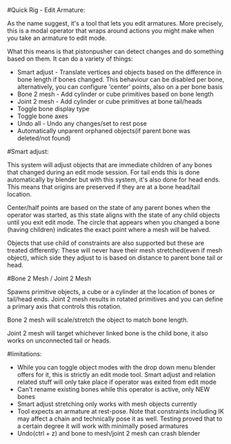 #Quick Rig - Edit Armature:  
  
As the name suggest, it's a tool that lets you edit armatures. More precisely, this is a modal operator that wraps around actions you might make when you take an armature to edit mode.  
  
What this means is that pistonpusher can detect changes and do something based on them. It can do a variety of things:  
  
* Smart adjust - Translate vertices and objects based on the difference in bone length if bones changed. This behaviour can be disabled per bone, alternatively, you can configure 'center' points, also on a per bone basis  
* Bone 2 mesh - Add cylinder or cube primitives based on bone length  
* Joint 2 mesh - Add cylinder or cube primitives at bone tail/heads  
* Toggle bone display type  
* Toggle bone axes  
* Undo all - Undo any changes/set to rest pose  
* Automatically unparent orphaned objects(if parent bone was deleted/not found)  
  
  
#Smart adjust:  
  
This system will adjust objects that are immediate children of any bones that changed during an edit mode session. For tail ends this is done automatically by blender but with this system, it's also done for head ends. This means that origins are preserved if they are at a bone head/tail location.  
  
Center/half points are based on the state of any parent bones when the operator was started, as this state aligns with the state of any child objects until you exit edit mode. The circle that appears when you changed a bone (having children) indicates the exact point where a mesh will be halved.  
  
Objects that use child of constraints are also supported but these are treated differently: These will never have their mesh stretched(even if mesh object), which side they adjust to is based on distance to parent bone tail or head.  

#Bone 2 Mesh / Joint 2 Mesh  
  
Spawns primitive objects, a cube or a cylinder at the location of bones or tail/head ends. Joint 2 mesh results in rotated primitives and you can define a primary axis that controls this rotation.  
  
Bone 2 mesh will scale/stretch the object to match bone length.  
  
Joint 2 mesh will target whichever linked bone is the child bone, it also works on unconnected tail or heads.   
  
#limitations:  
* While you can toggle object modes with the drop down menu blender offers for it, this is strictly an edit mode tool. Smart adjust and relation related stuff will only take place if operator was exited from edit mode  
* Can't rename existing bones while this operator is active, only NEW bones  
* Smart adjust stretching only works with mesh objects currently  
* Tool expects an armature at rest-pose. Note that constraints including IK may affect a chain and technically pose it as well. Testing proved that to a certain degree it will work with minimally posed armatures  
* Undo(ctrl + z) and bone to mesh/joint 2 mesh can crash blender

